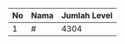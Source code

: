 | No | Nama            | Jumlah Level |
|----|-----------------|--------------|
| 1  | #    |    4304        |

